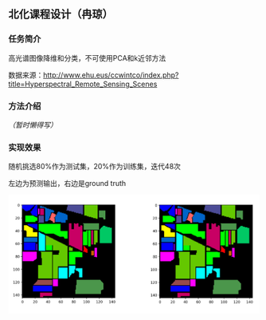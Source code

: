 ##  北化课程设计（冉琼）

### 任务简介

高光谱图像降维和分类，不可使用PCA和k近邻方法

数据来源：http://www.ehu.eus/ccwintco/index.php?title=Hyperspectral_Remote_Sensing_Scenes 

### 方法介绍

*（暂时懒得写）*

### 实现效果

随机挑选80%作为测试集，20%作为训练集，迭代48次

左边为预测输出，右边是ground truth

![result](https://github.com/lipervol/curriculum_design/blob/master/rst.png)